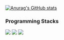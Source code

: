 <div class=top width = 500px>
  
</div>

[![Anurag's GitHub stats](https://github-readme-stats.vercel.app/api?username=rlawhddbs&theme=dark)](https://github.com/rlawhddbs/github-readme-stats)

### Programming Stacks

<div class="bottom">
  <img src="https://img.shields.io/badge/C-A8B9CC?style=flat-square&logo=C&logoColor=black"/>
  <img src="https://img.shields.io/badge/HTML5-E34F26?style=flat-square&logo=HTML5&logoColor=white"/>
  <img src="https://img.shields.io/badge/Spring Boot-6DB33FC?style=flat-square&logo=Spring Boot&logoColor=white"/>
</div>
